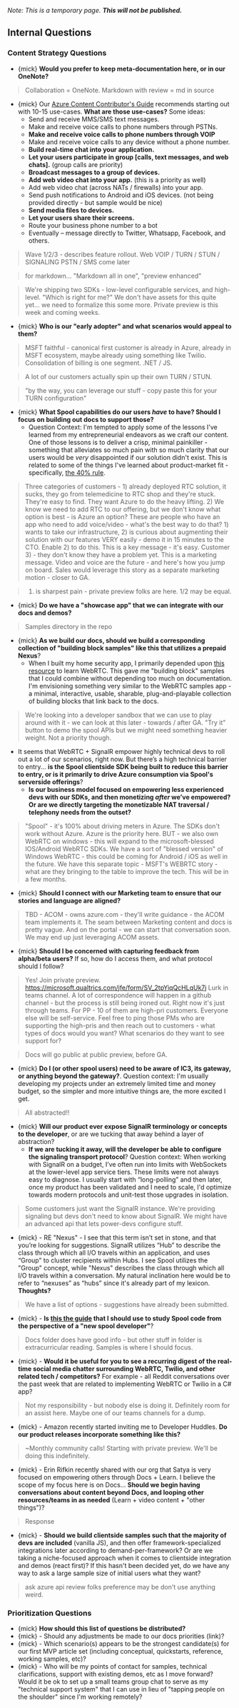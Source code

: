 *Note: This is a temporary page.  **This will not be published.***

## Internal Questions

### Content Strategy Questions


- {mick} **Would you prefer to keep meta-documentation here, or in our OneNote?**

> Collaboration = OneNote.  Markdown with review = md in source 

- {mick} Our [Azure Content Contributor's Guide](https://review.docs.microsoft.com/en-us/help/contribute/contribute-get-started-mvc?branch=master) recommends starting out with 10-15 use-cases.  **What are those use-cases?**  Some ideas:
  - Send and receive MMS/SMS text messages.
  - Make and receive voice calls to phone numbers through PSTNs.
  - **Make and receive voice calls to phone numbers through VOIP**
  - Make and receive voice calls to any device without a phone number.
  - **Build real-time chat into your application.**
  - **Let your users participate in group [calls, text messages, and web chats].** (group calls are priority)
  - **Broadcast messages to a group of devices.**
  - **Add web video chat into your app.** (this is a priority as well)
  - Add web video chat (across NATs / firewalls) into your app.
  - Send push notifications to Android and iOS devices. (not being provided directly - but sample would be nice)
  - **Send media files to devices.**
  - **Let your users share their screens.**
  - Route your business phone number to a bot
  - Eventually – message directly to Twitter, Whatsapp, Facebook, and others.

> Wave 1/2/3 - describes feature rollout.
> Web VOIP / TURN / STUN / SIGNALING
> PSTN / SMS come later 

> for markdown... "Markdown all in one", "preview enhanced"

> We're shipping two SDKs - low-level configurable services, and high-level.  "Which is right for me?"
> We don't have assets for this quite yet... we need to formalize this some more.  Private preview is this week and coming weeks.

- {mick} **Who is our "early adopter" and what scenarios would appeal to them?**

> MSFT faithful - canonical first customer is already in Azure, already in MSFT ecosystem, maybe already using something like Twilio.  Consolidation of billing is one segment.  .NET / JS.

> A lot of our customers actually spin up their own TURN / STUN.

> "by the way, you can leverage our stuff - copy paste this for your TURN configuration" 

- {mick} **What Spool capabilities do our users *have* to have?  Should I focus on building out docs to support those?**
  - Question Context: I'm tempted to apply some of the lessons I've learned from my entrepreneurial endeavors as we craft our content.  One of those lessons is to deliver a crisp, minimal painkiller - something that alleviates so much pain with so much clarity that our users would be *very* disappointed if our solution didn't exist.  This is related to some of the things I've learned about product-market fit - specifically, [the 40% rule](https://uxplanet.org/understanding-product-market-fit-from-start-to-finish-596a4653814). 

> Three categories of customers - 1) already deployed RTC solution, it sucks, they go from telemedicine to RTC shop and they're stuck.  They're easy to find.  They want Azure to do the heavy lifting.  2) We know we need to add RTC to our offering, but we don't know what option is best - is Azure an option?  These are people who have an app who need to add voice/video - what's the best way to do that?  1) wants to take our infrastructure, 2) is curious about augmenting their solution with our features VERY easily - demo it in 15 minutes to the CTO.  Enable 2) to do this.  This is a key message - it's easy.  Customer 3) - they don't know they have a problem yet.  This is a marketing message.  Video and voice are the future - and here's how you jump on board.  Sales would leverage this story as a separate marketing motion - closer to GA.

> 1) is sharpest pain - private preview folks are here.  1/2 may be equal.

- {mick} **Do we have a "showcase app" that we can integrate with our docs and demos?**

> Samples directory in the repo 

- {mick} **As we build our docs, should we build a corresponding collection of "building block samples" like this that utilizes a prepaid Nexus**?  
  - When I built my home security app, I primarily depended upon [this resource](https://webrtc.github.io/samples/) to learn WebRTC.  This gave me "building block" samples that I could combine without depending too much on documentation.  I'm envisioning something very similar to the WebRTC samples app - a minimal, interactive, usable, sharable, plug-and-playable collection of building blocks that link back to the docs.

> We're looking into a developer sandbox that we can use to play around with it - we can look at this later - towards / after GA.  "Try it" button to demo the spool APIs but we might need something heavier weight.  Not a priority though.

- It seems that WebRTC + SignalR empower highly technical devs to roll out a lot of our scenarios, right now.  But there’s a high technical barrier to entry... **is the Spool clientside SDK being built to reduce this barrier to entry, or is it primarily to drive Azure consumption via Spool's serverside offerings**?
  - **Is our business model focused on empowering less experienced devs with our SDKs, and then monetizing *after* we’ve empowered?  Or are we directly targeting the monetizable NAT traversal / telephony needs from the outset?** 

> "Spool" - it's 100% about driving meters in Azure.  The SDKs don't work without Azure.  Azure is the priority here.  BUT - we also own WebRTC on windows - this will expand to the microsoft-blessed IOS/Android WebRTC SDKs.  We have a sort of "blessed version" of Windows WebRTC - this could be coming for Android / iOS as well in the future.  We have this separate topic - MSFT's WEBRTC story - what are they bringing to the table to improve the tech.  This will be in a few months.

- {mick} **Should I connect with our Marketing team to ensure that our stories and language are aligned?**

> TBD - ACOM - owns azure.com - they'll write guidance - the ACOM team implements it.  The seam between Marketing content and docs is pretty vague.  And on the portal - we can start that conversation soon.  We may end up just leveraging ACOM assets.

- {mick} **Should I be concerned with capturing feedback from alpha/beta users?**  If so, how do I access them, and what protocol should I follow?  

> Yes!  Join private preview.  https://microsoft.qualtrics.com/jfe/form/SV_2tpYiqQcHLqUk7j
> Lurk in teams channel.  A lot of correspondence will happen in a github channel - but the process is still being ironed out.  Right now it's just through teams.  For PP - 10 of them are high-pri customers.  Everyone else will be self-service.  Feel free to ping those PMs who are supporting the high-pris and then reach out to customers - what types of docs would you want?  What scenarios do they want to see support for?

> Docs will go public at public preview, before GA.

- {mick}  **Do I (or other spool users) need to be aware of IC3, its gateway, or anything beyond the gateway?**.  Question context: I'm usually developing my projects under an extremely limited time and money budget, so the simpler and more intuitive things are, the more excited I get.

> All abstracted!!

- {mick} **Will our product ever expose SignalR terminology or concepts to the developer**, or are we tucking that away behind a layer of abstraction?
   - **If we are tucking it away, will the developer be able to configure the signaling transport protocol**?  Question context: When working with SignalR on a budget, I’ve often run into limits with WebSockets at the lower-level app service tiers.  These limits were not always easy to diagnose.  I usually start with “long-polling” and then later, once my product has been validated and I need to scale, I'd optimize towards modern protocols and unit-test those upgrades in isolation.

> Some customers just want the SignalR instance.  We're providing signaling but devs don't need to know about SignalR.  We might have an advanced api that lets power-devs configure stuff.

- {mick} - RE "Nexus" - I see that this term isn’t set in stone, and that you’re looking for suggestions.  SignalR utilizes “Hub” to describe the class through which all I/O travels within an application, and uses “Group” to cluster recipients within Hubs.  I see Spool utilizes the "Group" concept, while "Nexus" describes the class through which all I/O travels within a conversation.  My natural inclination here would be to refer to “nexuses” as “hubs” since it's already part of my lexicon. **Thoughts?**

> We have a list of options - suggestions have already been submitted.

- {mick} - **Is [this the guide](https://msazure.visualstudio.com/One/_git/COSINE-DEP-Spool?path=%2Fdoc%2Fguide%2Fgetting_started.md&_a=preview) that I should use to study Spool code from the perspective of a "new spool developer"**?

> Docs folder does have good info - but other stuff in folder is extracurricular reading.  Samples is where I should focus.

- {mick} - **Would it be useful for you to see a recurring digest of the real-time social media chatter surrounding WebRTC, Twilio, and other related tech / competitors?**  For example - all Reddit conversations over the past week that are related to implementing WebRTC or Twilio in a C# app?

> Not my responsibility - but nobody else is doing it.  Definitely room for an assist here. 
> Maybe one of our teams channels for a dump. 

- {mick} - Amazon recently started inviting me to Developer Huddles.  **Do our product releases incorporate something like this?**

> ~Monthly community calls!  Starting with private preview.  We'll be doing this indefinitely. 

- {mick} - Erin Rifkin recently shared with our org that Satya is very focused on empowering others through Docs + Learn.  I believe the scope of my focus here is on Docs...  **Should we begin having conversations about content beyond Docs, and looping other resources/teams in as needed** (Learn + video content + "other things")?

> Response

- {mick} - **Should we build clientside samples such that the majority of devs are included** (vanilla JS), and then offer framework-specialized integrations later according to demand-per-framework?  Or are we taking a niche-focused approach when it comes to clientside integration and demos (react first)?  If this hasn't been decided yet, do we have any way to ask a large sample size of initial users what they want?

> ask azure api review folks
> preference may be don't use anything weird.


### Prioritization Questions

- {mick} **How should this list of questions be distributed?**
- {mick} - Should any adjustments be made to our docs priorities (link)?
- {mick} - Which scenario(s) appears to be the strongest candidate(s) for our first MVP article set (including conceptual, quickstarts, reference, working samples, etc)?
- {mick} - Who will be my points of contact for samples, technical clarifications, support with existing demos, etc as I move forward?  Would it be ok to set up a small teams group chat to serve as my "technical support system" that I can use in lieu of "tapping people on the shoulder" since I'm working remotely?
